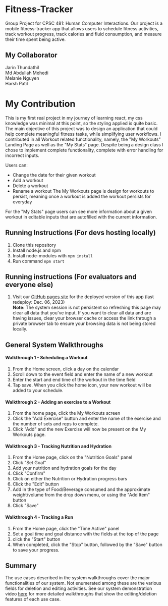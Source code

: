 # Fitness-Tracker
Group Project for CPSC 481: Human Computer Interactions. Our project is a mobile fitness-tracker app that allows users to schedule fitness activities, track workout progress, track calories and fluid consumption, and measure their time spent being active. 

## My Collaborator
Jarin Thundathil   <br />
Md Abdullah Mehedi  <br />
Melanie Nguyen  <br />
Harsh Patil 


# My Contribution
This is my first real project in my journey of learning react, my css knowledge was minimal at this point, so the styling applied is quite basic. The main objective of this project was to design an application that could help complete meaningful fitness tasks, while simplifying user workflows. I contributed in all Workout related functionality, namely, the "My Workouts" Landing Page as well as the "My Stats" page. Despite being a design class I chose to implement complete functionality, complete with error handling for incorrect inputs.

Users can:
  - Change the date for their given workout
  - Add a workout
  - Delete a workout
  - Rename a workout
The My Workouts page is design for workouts to persist, meaning once a workout is added the workout persists for everyday

For the "My Stats" page users can see more information about a given workout in editable inputs that are autofilled with the current information.

## Running Instructions (For devs hosting locally)
1. Clone this repository
2. Install node.js and npm
3. Install node-modules with `npm install`
4. Run command `npm start`

## Running instructions (For evaluators and everyone else)
1. Visit our [GitHub pages site](https://jarint.github.io/fitness-tracker) for the deployed version of this app (last redeploy: Dec. 06, 2023)  <br />
**Note:** The system session is not persistent so refreshing this page may clear all data that you've input. If you want to clear all data and are having issues, clear your browser cache or access the link through a private browser tab to ensure your browsing data is not being stored locally.

## General System Walkthroughs
#### Walkthrough 1 - Scheduling a Workout
1. From the Home screen, click a day on the calendar
2. Scroll down to the event field and enter the name of a new workout
3. Enter the start and end time of the workout in the time field
4. Tap save. When you click the home icon, your new workout will be added to your schedule.

#### Walkthrough 2 - Adding an exercise to a Workout
1. From the home page, click the My Workouts screen
2. Click the "Add Exercise" button and enter the name of the exercise and the number of sets and reps to complete.
3. Click "Add" and the new Exercise will now be present on the My Workouts page.

#### Walkthrough 3 - Tracking Nutrition and Hydration
1. From the Home page, click on the "Nutrition Goals" panel
2. Click "Set Goal"
3. Add your nutrition and hydration goals for the day
4. Click "Confirm"
5. Click on either the Nutrition or Hydration progress bars
6. Click the "Edit" button
7. Add in the type of Food/Beverage consumed and the approximate weight/volume from the drop down menu, or using the "Add Item" button
8. Click "Save"

#### Walkthrough 4 - Tracking a Run
1. From the Home page, click the "Time Active" panel
2. Set a goal time and goal distance with the fields at the top of the page
3. click the "Start" button
4. When completed, click the "Stop" button, followed by the "Save" button to save your progress.

## Summary
The use cases described in the system walkthroughs cover the major functionalities of our system. Not enumerated among these are the various fields for deletion and editing activities. See our system demonstration video [here](https://drive.google.com/drive/folders/1sYZt4tW6pRzHfJs1viEhCmewZV8Wurnt?usp=sharing) for more detailed walkthroughs that show the editing/deletion features of each use case.
